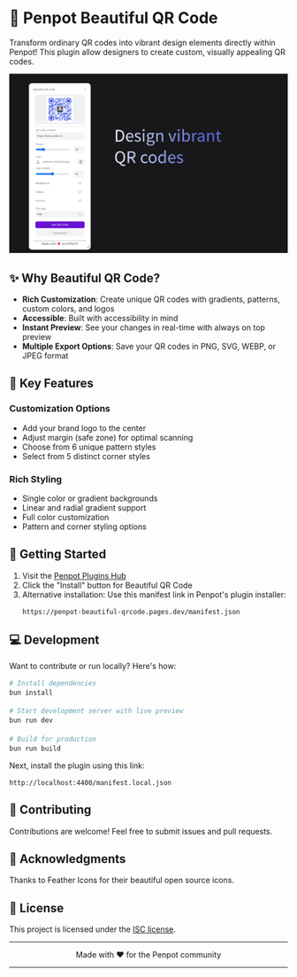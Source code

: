 # 🎨 Penpot Beautiful QR Code

Transform ordinary QR codes into vibrant design elements directly within Penpot! This plugin allow designers to create custom, visually appealing QR codes.

![Plugin preview](screenshot.png)

## ✨ Why Beautiful QR Code?

- **Rich Customization**: Create unique QR codes with gradients, patterns, custom colors, and logos
- **Accessible**: Built with accessibility in mind
- **Instant Preview**: See your changes in real-time with always on top preview
- **Multiple Export Options**: Save your QR codes in PNG, SVG, WEBP, or JPEG format

## 🎯 Key Features

### Customization Options
- Add your brand logo to the center
- Adjust margin (safe zone) for optimal scanning
- Choose from 6 unique pattern styles
- Select from 5 distinct corner styles

### Rich Styling
- Single color or gradient backgrounds
- Linear and radial gradient support
- Full color customization
- Pattern and corner styling options

## 🚀 Getting Started

1. Visit the [Penpot Plugins Hub](https://penpot.app/penpothub/plugins)
2. Click the "Install" button for Beautiful QR Code
3. Alternative installation: Use this manifest link in Penpot's plugin installer:
   ```
   https://penpot-beautiful-qrcode.pages.dev/manifest.json
   ```

## 💻 Development

Want to contribute or run locally? Here's how:

```bash
# Install dependencies
bun install

# Start development server with live preview
bun run dev

# Build for production
bun run build
```

Next, install the plugin using this link:
```
http://localhost:4400/manifest.local.json
```

## 🤝 Contributing

Contributions are welcome! Feel free to submit issues and pull requests.

## 🙏 Acknowledgments
Thanks to Feather Icons for their beautiful open source icons.

## 📄 License

This project is licensed under the [ISC license](./LICENSE).

---

<p align="center">Made with ❤️ for the Penpot community</p>

---
